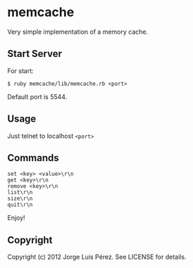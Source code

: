 memcache
===========

Very simple implementation of a memory cache.

Start Server
-----------

For start:

    $ ruby memcache/lib/memcache.rb <port>

Default port is 5544.

Usage
-----

Just telnet to localhost `<port>`

Commands
--------

    set <key> <value>\r\n
    get <key>\r\n
    remove <key>\r\n
    list\r\n
    size\r\n
    quit\r\n

Enjoy!

Copyright
---------

Copyright (c) 2012 Jorge Luis Pérez. See LICENSE for details.